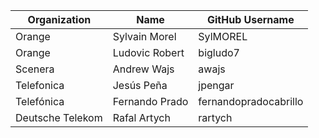 | Organization           | Name                     | GitHub Username           |
| -----------------------|-------------------------|---------------------------|
| Orange | Sylvain Morel | SylMOREL |
| Orange | Ludovic Robert | bigludo7 |
| Scenera | Andrew Wajs | awajs |
| Telefonica | Jesús Peña | jpengar |
| Telefónica | Fernando Prado | fernandopradocabrillo |
| Deutsche Telekom | Rafal Artych | rartych |
